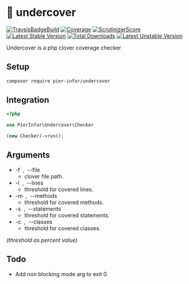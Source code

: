 # :elephant: undercover

[![TravsisBadgeBuild](https://travis-ci.com/pierre-fromager/undercover.svg?branch=master)](https://travis-ci.com/pierre-fromager/undercover)
[![Coverage](https://scrutinizer-ci.com/g/pierre-fromager/undercover/badges/coverage.png?b=master)](https://scrutinizer-ci.com/g/pierre-fromager/undercover/)
[![ScrutinizerScore](https://scrutinizer-ci.com/g/pierre-fromager/undercover/badges/quality-score.png?b=master)](https://scrutinizer-ci.com/g/pierre-fromager/undercover/)
[![Latest Stable Version](https://poser.pugx.org/pier-infor/undercover/v/stable)](https://packagist.org/packages/pier-infor/undercover)
[![Total Downloads](https://poser.pugx.org/pier-infor/undercover/downloads)](https://packagist.org/packages/pier-infor/undercover)
[![Latest Unstable Version](https://poser.pugx.org/pier-infor/undercover/v/unstable)](https://packagist.org/packages/pier-infor/undercover)

Undercover is a php clover coverage checker

## Setup

``` bash
composer require pier-infor/undercover
```

## Integration

``` php
<?php

use PierInfor\Undercover\Checker

(new Checker)->run();
```

## Arguments

* -f &nbsp;,&nbsp; --file
  * clover file path. 
* -l &nbsp;,&nbsp; --lines
  * threshold for covered lines. 
* -m &nbsp;,&nbsp; --methods
  * threshold for covered methods. 
* -s &nbsp;,&nbsp; --statements
  * threshold for covered statements. 
* -c &nbsp;,&nbsp; --classes
  * threshold for covered classes. 

*(threshold as percent value)*

## Todo

* Add non blocking mode arg to exit 0.
